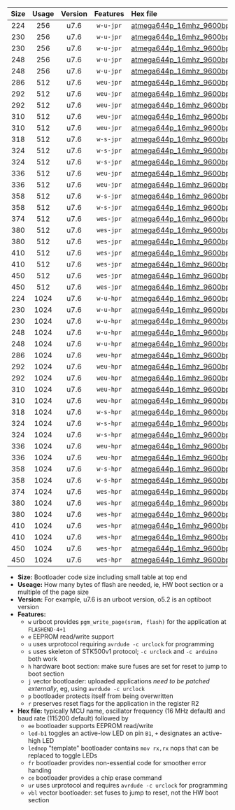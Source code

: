 |Size|Usage|Version|Features|Hex file|
|:-:|:-:|:-:|:-:|:--|
|224|256|u7.6|`w-u-jpr`|[atmega644p_16mhz_9600bps_ur_vbl.hex](https://raw.githubusercontent.com/stefanrueger/urboot/main//atmega644p_16mhz_9600bps_ur_vbl.hex)|
|230|256|u7.6|`w-u-jpr`|[atmega644p_16mhz_9600bps_led+b0_ur_vbl.hex](https://raw.githubusercontent.com/stefanrueger/urboot/main//atmega644p_16mhz_9600bps_led+b0_ur_vbl.hex)|
|230|256|u7.6|`w-u-jpr`|[atmega644p_16mhz_9600bps_lednop_ur_vbl.hex](https://raw.githubusercontent.com/stefanrueger/urboot/main//atmega644p_16mhz_9600bps_lednop_ur_vbl.hex)|
|248|256|u7.6|`w-u-jpr`|[atmega644p_16mhz_9600bps_led+b0_fr_ur_vbl.hex](https://raw.githubusercontent.com/stefanrueger/urboot/main//atmega644p_16mhz_9600bps_led+b0_fr_ur_vbl.hex)|
|248|256|u7.6|`w-u-jpr`|[atmega644p_16mhz_9600bps_lednop_fr_ur_vbl.hex](https://raw.githubusercontent.com/stefanrueger/urboot/main//atmega644p_16mhz_9600bps_lednop_fr_ur_vbl.hex)|
|286|512|u7.6|`weu-jpr`|[atmega644p_16mhz_9600bps_ee_ur_vbl.hex](https://raw.githubusercontent.com/stefanrueger/urboot/main//atmega644p_16mhz_9600bps_ee_ur_vbl.hex)|
|292|512|u7.6|`weu-jpr`|[atmega644p_16mhz_9600bps_ee_led+b0_ur_vbl.hex](https://raw.githubusercontent.com/stefanrueger/urboot/main//atmega644p_16mhz_9600bps_ee_led+b0_ur_vbl.hex)|
|292|512|u7.6|`weu-jpr`|[atmega644p_16mhz_9600bps_ee_lednop_ur_vbl.hex](https://raw.githubusercontent.com/stefanrueger/urboot/main//atmega644p_16mhz_9600bps_ee_lednop_ur_vbl.hex)|
|310|512|u7.6|`weu-jpr`|[atmega644p_16mhz_9600bps_ee_led+b0_fr_ur_vbl.hex](https://raw.githubusercontent.com/stefanrueger/urboot/main//atmega644p_16mhz_9600bps_ee_led+b0_fr_ur_vbl.hex)|
|310|512|u7.6|`weu-jpr`|[atmega644p_16mhz_9600bps_ee_lednop_fr_ur_vbl.hex](https://raw.githubusercontent.com/stefanrueger/urboot/main//atmega644p_16mhz_9600bps_ee_lednop_fr_ur_vbl.hex)|
|318|512|u7.6|`w-s-jpr`|[atmega644p_16mhz_9600bps_vbl.hex](https://raw.githubusercontent.com/stefanrueger/urboot/main//atmega644p_16mhz_9600bps_vbl.hex)|
|324|512|u7.6|`w-s-jpr`|[atmega644p_16mhz_9600bps_led+b0_vbl.hex](https://raw.githubusercontent.com/stefanrueger/urboot/main//atmega644p_16mhz_9600bps_led+b0_vbl.hex)|
|324|512|u7.6|`w-s-jpr`|[atmega644p_16mhz_9600bps_lednop_vbl.hex](https://raw.githubusercontent.com/stefanrueger/urboot/main//atmega644p_16mhz_9600bps_lednop_vbl.hex)|
|336|512|u7.6|`weu-jpr`|[atmega644p_16mhz_9600bps_ee_led+b0_fr_ce_ur_vbl.hex](https://raw.githubusercontent.com/stefanrueger/urboot/main//atmega644p_16mhz_9600bps_ee_led+b0_fr_ce_ur_vbl.hex)|
|336|512|u7.6|`weu-jpr`|[atmega644p_16mhz_9600bps_ee_lednop_fr_ce_ur_vbl.hex](https://raw.githubusercontent.com/stefanrueger/urboot/main//atmega644p_16mhz_9600bps_ee_lednop_fr_ce_ur_vbl.hex)|
|358|512|u7.6|`w-s-jpr`|[atmega644p_16mhz_9600bps_led+b0_fr_vbl.hex](https://raw.githubusercontent.com/stefanrueger/urboot/main//atmega644p_16mhz_9600bps_led+b0_fr_vbl.hex)|
|358|512|u7.6|`w-s-jpr`|[atmega644p_16mhz_9600bps_lednop_fr_vbl.hex](https://raw.githubusercontent.com/stefanrueger/urboot/main//atmega644p_16mhz_9600bps_lednop_fr_vbl.hex)|
|374|512|u7.6|`wes-jpr`|[atmega644p_16mhz_9600bps_ee_vbl.hex](https://raw.githubusercontent.com/stefanrueger/urboot/main//atmega644p_16mhz_9600bps_ee_vbl.hex)|
|380|512|u7.6|`wes-jpr`|[atmega644p_16mhz_9600bps_ee_led+b0_vbl.hex](https://raw.githubusercontent.com/stefanrueger/urboot/main//atmega644p_16mhz_9600bps_ee_led+b0_vbl.hex)|
|380|512|u7.6|`wes-jpr`|[atmega644p_16mhz_9600bps_ee_lednop_vbl.hex](https://raw.githubusercontent.com/stefanrueger/urboot/main//atmega644p_16mhz_9600bps_ee_lednop_vbl.hex)|
|410|512|u7.6|`wes-jpr`|[atmega644p_16mhz_9600bps_ee_led+b0_fr_vbl.hex](https://raw.githubusercontent.com/stefanrueger/urboot/main//atmega644p_16mhz_9600bps_ee_led+b0_fr_vbl.hex)|
|410|512|u7.6|`wes-jpr`|[atmega644p_16mhz_9600bps_ee_lednop_fr_vbl.hex](https://raw.githubusercontent.com/stefanrueger/urboot/main//atmega644p_16mhz_9600bps_ee_lednop_fr_vbl.hex)|
|450|512|u7.6|`wes-jpr`|[atmega644p_16mhz_9600bps_ee_led+b0_fr_ce_vbl.hex](https://raw.githubusercontent.com/stefanrueger/urboot/main//atmega644p_16mhz_9600bps_ee_led+b0_fr_ce_vbl.hex)|
|450|512|u7.6|`wes-jpr`|[atmega644p_16mhz_9600bps_ee_lednop_fr_ce_vbl.hex](https://raw.githubusercontent.com/stefanrueger/urboot/main//atmega644p_16mhz_9600bps_ee_lednop_fr_ce_vbl.hex)|
|224|1024|u7.6|`w-u-hpr`|[atmega644p_16mhz_9600bps_ur.hex](https://raw.githubusercontent.com/stefanrueger/urboot/main//atmega644p_16mhz_9600bps_ur.hex)|
|230|1024|u7.6|`w-u-hpr`|[atmega644p_16mhz_9600bps_led+b0_ur.hex](https://raw.githubusercontent.com/stefanrueger/urboot/main//atmega644p_16mhz_9600bps_led+b0_ur.hex)|
|230|1024|u7.6|`w-u-hpr`|[atmega644p_16mhz_9600bps_lednop_ur.hex](https://raw.githubusercontent.com/stefanrueger/urboot/main//atmega644p_16mhz_9600bps_lednop_ur.hex)|
|248|1024|u7.6|`w-u-hpr`|[atmega644p_16mhz_9600bps_led+b0_fr_ur.hex](https://raw.githubusercontent.com/stefanrueger/urboot/main//atmega644p_16mhz_9600bps_led+b0_fr_ur.hex)|
|248|1024|u7.6|`w-u-hpr`|[atmega644p_16mhz_9600bps_lednop_fr_ur.hex](https://raw.githubusercontent.com/stefanrueger/urboot/main//atmega644p_16mhz_9600bps_lednop_fr_ur.hex)|
|286|1024|u7.6|`weu-hpr`|[atmega644p_16mhz_9600bps_ee_ur.hex](https://raw.githubusercontent.com/stefanrueger/urboot/main//atmega644p_16mhz_9600bps_ee_ur.hex)|
|292|1024|u7.6|`weu-hpr`|[atmega644p_16mhz_9600bps_ee_led+b0_ur.hex](https://raw.githubusercontent.com/stefanrueger/urboot/main//atmega644p_16mhz_9600bps_ee_led+b0_ur.hex)|
|292|1024|u7.6|`weu-hpr`|[atmega644p_16mhz_9600bps_ee_lednop_ur.hex](https://raw.githubusercontent.com/stefanrueger/urboot/main//atmega644p_16mhz_9600bps_ee_lednop_ur.hex)|
|310|1024|u7.6|`weu-hpr`|[atmega644p_16mhz_9600bps_ee_led+b0_fr_ur.hex](https://raw.githubusercontent.com/stefanrueger/urboot/main//atmega644p_16mhz_9600bps_ee_led+b0_fr_ur.hex)|
|310|1024|u7.6|`weu-hpr`|[atmega644p_16mhz_9600bps_ee_lednop_fr_ur.hex](https://raw.githubusercontent.com/stefanrueger/urboot/main//atmega644p_16mhz_9600bps_ee_lednop_fr_ur.hex)|
|318|1024|u7.6|`w-s-hpr`|[atmega644p_16mhz_9600bps.hex](https://raw.githubusercontent.com/stefanrueger/urboot/main//atmega644p_16mhz_9600bps.hex)|
|324|1024|u7.6|`w-s-hpr`|[atmega644p_16mhz_9600bps_led+b0.hex](https://raw.githubusercontent.com/stefanrueger/urboot/main//atmega644p_16mhz_9600bps_led+b0.hex)|
|324|1024|u7.6|`w-s-hpr`|[atmega644p_16mhz_9600bps_lednop.hex](https://raw.githubusercontent.com/stefanrueger/urboot/main//atmega644p_16mhz_9600bps_lednop.hex)|
|336|1024|u7.6|`weu-hpr`|[atmega644p_16mhz_9600bps_ee_led+b0_fr_ce_ur.hex](https://raw.githubusercontent.com/stefanrueger/urboot/main//atmega644p_16mhz_9600bps_ee_led+b0_fr_ce_ur.hex)|
|336|1024|u7.6|`weu-hpr`|[atmega644p_16mhz_9600bps_ee_lednop_fr_ce_ur.hex](https://raw.githubusercontent.com/stefanrueger/urboot/main//atmega644p_16mhz_9600bps_ee_lednop_fr_ce_ur.hex)|
|358|1024|u7.6|`w-s-hpr`|[atmega644p_16mhz_9600bps_led+b0_fr.hex](https://raw.githubusercontent.com/stefanrueger/urboot/main//atmega644p_16mhz_9600bps_led+b0_fr.hex)|
|358|1024|u7.6|`w-s-hpr`|[atmega644p_16mhz_9600bps_lednop_fr.hex](https://raw.githubusercontent.com/stefanrueger/urboot/main//atmega644p_16mhz_9600bps_lednop_fr.hex)|
|374|1024|u7.6|`wes-hpr`|[atmega644p_16mhz_9600bps_ee.hex](https://raw.githubusercontent.com/stefanrueger/urboot/main//atmega644p_16mhz_9600bps_ee.hex)|
|380|1024|u7.6|`wes-hpr`|[atmega644p_16mhz_9600bps_ee_led+b0.hex](https://raw.githubusercontent.com/stefanrueger/urboot/main//atmega644p_16mhz_9600bps_ee_led+b0.hex)|
|380|1024|u7.6|`wes-hpr`|[atmega644p_16mhz_9600bps_ee_lednop.hex](https://raw.githubusercontent.com/stefanrueger/urboot/main//atmega644p_16mhz_9600bps_ee_lednop.hex)|
|410|1024|u7.6|`wes-hpr`|[atmega644p_16mhz_9600bps_ee_led+b0_fr.hex](https://raw.githubusercontent.com/stefanrueger/urboot/main//atmega644p_16mhz_9600bps_ee_led+b0_fr.hex)|
|410|1024|u7.6|`wes-hpr`|[atmega644p_16mhz_9600bps_ee_lednop_fr.hex](https://raw.githubusercontent.com/stefanrueger/urboot/main//atmega644p_16mhz_9600bps_ee_lednop_fr.hex)|
|450|1024|u7.6|`wes-hpr`|[atmega644p_16mhz_9600bps_ee_led+b0_fr_ce.hex](https://raw.githubusercontent.com/stefanrueger/urboot/main//atmega644p_16mhz_9600bps_ee_led+b0_fr_ce.hex)|
|450|1024|u7.6|`wes-hpr`|[atmega644p_16mhz_9600bps_ee_lednop_fr_ce.hex](https://raw.githubusercontent.com/stefanrueger/urboot/main//atmega644p_16mhz_9600bps_ee_lednop_fr_ce.hex)|

- **Size:** Bootloader code size including small table at top end
- **Useage:** How many bytes of flash are needed, ie, HW boot section or a multiple of the page size
- **Version:** For example, u7.6 is an urboot version, o5.2 is an optiboot version
- **Features:**
  + `w` urboot provides `pgm_write_page(sram, flash)` for the application at `FLASHEND-4+1`
  + `e` EEPROM read/write support
  + `u` uses urprotocol requiring `avrdude -c urclock` for programming
  + `s` uses skeleton of STK500v1 protocol; `-c urclock` and `-c arduino` both work
  + `h` hardware boot section: make sure fuses are set for reset to jump to boot section
  + `j` vector bootloader: uploaded applications *need to be patched externally*, eg, using `avrdude -c urclock`
  + `p` bootloader protects itself from being overwritten
  + `r` preserves reset flags for the application in the register R2
- **Hex file:** typically MCU name, oscillator frequency (16 MHz default) and baud rate (115200 default) followed by
  + `ee` bootloader supports EEPROM read/write
  + `led-b1` toggles an active-low LED on pin `B1`, `+` designates an active-high LED
  + `lednop` "template" bootloader contains `mov rx,rx` nops that can be replaced to toggle LEDs
  + `fr` bootloader provides non-essential code for smoother error handing
  + `ce` bootloader provides a chip erase command
  + `ur` uses urprotocol and requires `avrdude -c urclock` for programming
  + `vbl` vector bootloader: set fuses to jump to reset, not the HW boot section
